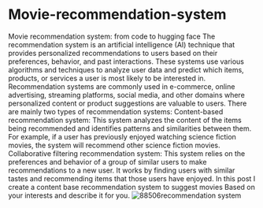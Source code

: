 # Movie-recommendation-system
Movie recommendation system: from code to hugging face
The recommendation system is an artificial intelligence (AI) technique that provides personalized recommendations to users based on their preferences, behavior, and past interactions. These systems use various algorithms and techniques to analyze user data and predict which items, products, or services a user is most likely to be interested in. Recommendation systems are commonly used in e-commerce, online advertising, streaming platforms, social media, and other domains where personalized content or product suggestions are valuable to users.
There are mainly two types of recommendation systems:
Content-based recommendation system: This system analyzes the content of the items being recommended and identifies patterns and similarities between them. For example, if a user has previously enjoyed watching science fiction movies, the system will recommend other science fiction movies.
Collaborative filtering recommendation system: This system relies on the preferences and behavior of a group of similar users to make recommendations to a new user. It works by finding users with similar tastes and recommending items that those users have enjoyed.
In this post I create a content base recommendation system to suggest movies Based on your interests and describe it for you.
![88506recommendation system](https://user-images.githubusercontent.com/90984806/221484196-7abb823f-ffee-41f0-b425-ce4fe099af9d.png)

